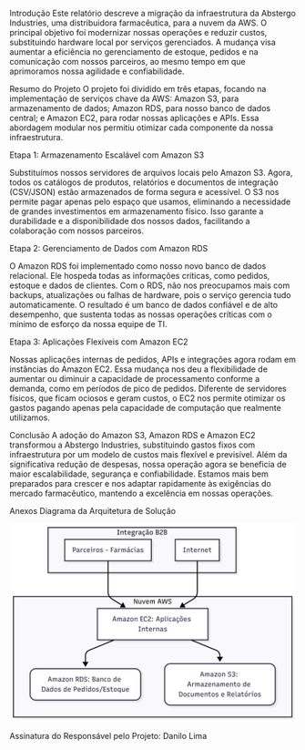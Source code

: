 Introdução
Este relatório descreve a migração da infraestrutura da Abstergo Industries, uma distribuidora farmacêutica, para a nuvem da AWS. O principal objetivo foi modernizar nossas operações e reduzir custos, substituindo hardware local por serviços gerenciados. A mudança visa aumentar a eficiência no gerenciamento de estoque, pedidos e na comunicação com nossos parceiros, ao mesmo tempo em que aprimoramos nossa agilidade e confiabilidade.

Resumo do Projeto
O projeto foi dividido em três etapas, focando na implementação de serviços chave da AWS: Amazon S3, para armazenamento de dados; Amazon RDS, para nosso banco de dados central; e Amazon EC2, para rodar nossas aplicações e APIs. Essa abordagem modular nos permitiu otimizar cada componente da nossa infraestrutura.

Etapa 1: Armazenamento Escalável com Amazon S3

Substituímos nossos servidores de arquivos locais pelo Amazon S3. Agora, todos os catálogos de produtos, relatórios e documentos de integração (CSV/JSON) estão armazenados de forma segura e acessível. O S3 nos permite pagar apenas pelo espaço que usamos, eliminando a necessidade de grandes investimentos em armazenamento físico. Isso garante a durabilidade e a disponibilidade dos nossos dados, facilitando a colaboração com nossos parceiros.

Etapa 2: Gerenciamento de Dados com Amazon RDS

O Amazon RDS foi implementado como nosso novo banco de dados relacional. Ele hospeda todas as informações críticas, como pedidos, estoque e dados de clientes. Com o RDS, não nos preocupamos mais com backups, atualizações ou falhas de hardware, pois o serviço gerencia tudo automaticamente. O resultado é um banco de dados confiável e de alto desempenho, que sustenta todas as nossas operações críticas com o mínimo de esforço da nossa equipe de TI.

Etapa 3: Aplicações Flexíveis com Amazon EC2

Nossas aplicações internas de pedidos, APIs e integrações agora rodam em instâncias do Amazon EC2. Essa mudança nos deu a flexibilidade de aumentar ou diminuir a capacidade de processamento conforme a demanda, como em períodos de pico de pedidos. Diferente de servidores físicos, que ficam ociosos e geram custos, o EC2 nos permite otimizar os gastos pagando apenas pela capacidade de computação que realmente utilizamos.

Conclusão
A adoção do Amazon S3, Amazon RDS e Amazon EC2 transformou a Abstergo Industries, substituindo gastos fixos com infraestrutura por um modelo de custos mais flexível e previsível. Além da significativa redução de despesas, nossa operação agora se beneficia de maior escalabilidade, segurança e confiabilidade. Estamos mais bem preparados para crescer e nos adaptar rapidamente às exigências do mercado farmacêutico, mantendo a excelência em nossas operações.

Anexos
Diagrama da Arquitetura de Solução

![Diagrama da Arquitetura de Solução da Abstergo Industries](img/abstergo-arquitetura.png)


Assinatura do Responsável pelo Projeto:
Danilo Lima
